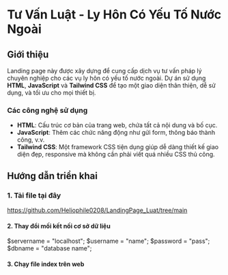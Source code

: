 # Tư Vấn Luật - Ly Hôn Có Yếu Tố Nước Ngoài

## Giới thiệu

Landing page này được xây dựng để cung cấp dịch vụ tư vấn pháp lý chuyên nghiệp cho các vụ ly hôn có yếu tố nước ngoài. Dự án sử dụng **HTML**, **JavaScript** và **Tailwind CSS** để tạo một giao diện thân thiện, dễ sử dụng, và tối ưu cho mọi thiết bị.

### Các công nghệ sử dụng

- **HTML**: Cấu trúc cơ bản của trang web, chứa tất cả nội dung và bố cục.
- **JavaScript**: Thêm các chức năng động như gửi form, thông báo thành công, v.v.
- **Tailwind CSS**: Một framework CSS tiện dụng giúp dễ dàng thiết kế giao diện đẹp, responsive mà không cần phải viết quá nhiều CSS thủ công.


## Hướng dẫn triển khai

### 1. Tải file tại đây

https://github.com/Heliophile0208/LandingPage_Luat/tree/main

#### 2. Thay đổi mối kết nối cơ sở dữ liệu
$servername = "localhost";
$username   = "name"; 
$password   = "pass"; 
$dbname     = "database name";         

#### 3. Chạy file index trên web
